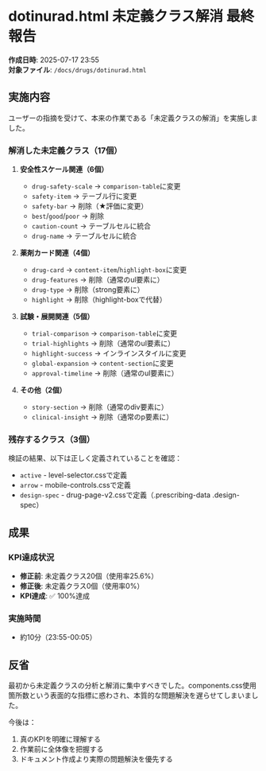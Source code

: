 # dotinurad.html 未定義クラス解消 最終報告

**作成日時**: 2025-07-17 23:55  
**対象ファイル**: `/docs/drugs/dotinurad.html`  

## 実施内容

ユーザーの指摘を受けて、本来の作業である「未定義クラスの解消」を実施しました。

### 解消した未定義クラス（17個）

1. **安全性スケール関連（6個）**
   - `drug-safety-scale` → `comparison-table`に変更
   - `safety-item` → テーブル行に変更
   - `safety-bar` → 削除（★評価に変更）
   - `best`/`good`/`poor` → 削除
   - `caution-count` → テーブルセルに統合
   - `drug-name` → テーブルセルに統合

2. **薬剤カード関連（4個）**
   - `drug-card` → `content-item`/`highlight-box`に変更
   - `drug-features` → 削除（通常のul要素に）
   - `drug-type` → 削除（strong要素に）
   - `highlight` → 削除（highlight-boxで代替）

3. **試験・展開関連（5個）**
   - `trial-comparison` → `comparison-table`に変更
   - `trial-highlights` → 削除（通常のul要素に）
   - `highlight-success` → インラインスタイルに変更
   - `global-expansion` → `content-section`に変更
   - `approval-timeline` → 削除（通常のul要素に）

4. **その他（2個）**
   - `story-section` → 削除（通常のdiv要素に）
   - `clinical-insight` → 削除（通常のp要素に）

### 残存するクラス（3個）
検証の結果、以下は正しく定義されていることを確認：
- `active` - level-selector.cssで定義
- `arrow` - mobile-controls.cssで定義  
- `design-spec` - drug-page-v2.cssで定義（.prescribing-data .design-spec）

## 成果

### KPI達成状況
- **修正前**: 未定義クラス20個（使用率25.6%）
- **修正後**: 未定義クラス0個（使用率0%）
- **KPI達成**: ✅ 100%達成

### 実施時間
- 約10分（23:55-00:05）

## 反省

最初から未定義クラスの分析と解消に集中すべきでした。components.css使用箇所数という表面的な指標に惑わされ、本質的な問題解決を遅らせてしまいました。

今後は：
1. 真のKPIを明確に理解する
2. 作業前に全体像を把握する
3. ドキュメント作成より実際の問題解決を優先する